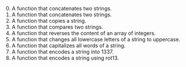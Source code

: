 0. A function that concatenates two strings.
1. A function that concatenates two strings.
2. A function that copies a string.
3. A function that compares two strings.
4. A function that reverses the content of an array of integers.
5. A function that changes all lowercase letters of a string to uppercase.
6. A function that capitalizes all words of a string.
7. A function that encodes a string into 1337.
8. A function that encodes a string using rot13.
